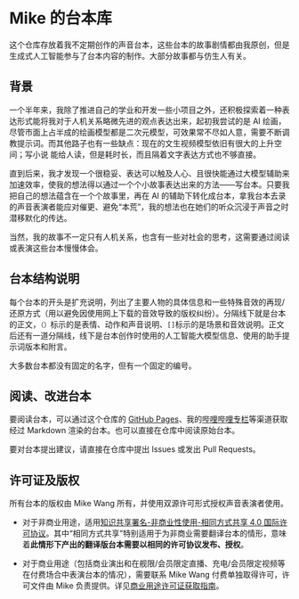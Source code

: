 # Mike 的台本库

这个仓库存放着我不定期创作的声音台本，这些台本的故事剧情都由我原创，但是生成式人工智能参与了台本内容的制作。大部分故事都与仿生人有关。

## 背景

一个半年来，我除了推进自己的学业和开发一些小项目之外，还积极探索着一种表达形式能将我对于人机关系略微先进的观点表达出来，起初我尝试的是 AI 绘画，尽管市面上占半成的绘画模型都是二次元模型，可效果常不尽如人意，需要不断调教提示词。而其他路子也有一些缺点：现在的文生视频模型依旧有很大的上升空间；写小说
能给人读，但是耗时长，而且隔着文字表达方式也不够直接。

直到后来，我才发现一个很稳妥、表达可以触及人心、且很快能通过大模型辅助来加速效率，使我的想法得以通过一个个小故事表达出来的方法——写台本。只要我把自己的想法蕴含在一个个故事里，再在 AI 的辅助下转化成台本，拿我台本去录的声音表演者能应对催更、避免“本荒”，我的想法也在她们的听众沉浸于声音之时潜移默化的传达。

当然，我的故事不一定只有人机关系，也含有一些对社会的思考，这需要通过阅读或表演这些台本慢慢体会。

## 台本结构说明

每个台本的开头是扩充说明，列出了主要人物的具体信息和一些特殊音效的再现/还原方式（用以避免因使用网上下载的音效导致的版权纠纷）。分隔线下就是台本的正文，`（）`标示的是表情、动作和声音说明、`[]`标示的是场景和音效说明。正文后还有一道分隔线，线下是台本创作时使用的人工智能大模型信息、使用的助手提示词版本和附言。

大多数台本都没有固定的名字，但有一个固定的编号。

## 阅读、改进台本

要阅读台本，可以通过这个仓库的 [GitHub Pages](https://audio-scripts.imdchs.rf.gd)、我的[哔哩哔哩专栏](https://space.bilibili.com/687416118/upload/opus)等渠道获取经过 Markdown 渲染的台本。也可以直接在仓库中阅读原始台本。

要对台本提出建议，请直接在仓库中提出 Issues 或发出 Pull Requests。

## 许可证及版权

所有台本的版权由 Mike Wang 所有，并使用双源许可形式授权声音表演者使用。

- 对于非商业用途，适用[知识共享署名-非商业性使用-相同方式共享 4.0 国际许可协议](https://creativecommons.org/licenses/by-nc-sa/4.0/)。其中“相同方式共享”特别适用于为非商业需要翻译台本的情形，意味着**此情形下产出的翻译版台本需要以相同的许可协议发布、授权**。

- 对于商业用途（包括商业演出和在舰限/会员限定直播、充电/会员限定视频等在付费场合中表演台本的情况），需要联系 Mike Wang 付费单独取得许可，许可文件由 Mike 负责提供。详见[商业用途许可证获取指南](GUIDE_FOR_COMMERCIAL_USE.md)。
